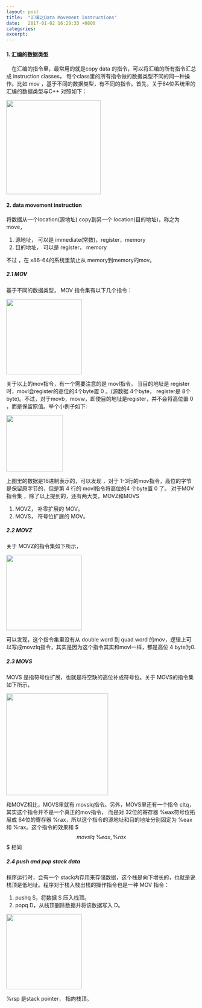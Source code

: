 ```yaml
---
layout: post
title:  "汇编之Data Movement Instructions"
date:   2017-01-02 16:29:33 +0800
categories:
excerpt:
---
```


#### 1. 汇编的数据类型
	
&emsp;在汇编的指令里，最常用的就是copy data 的指令，可以将汇编的所有指令汇总成 instruction classes， 每个class里的所有指令做的数据类型不同的同一种操作。比如 mov ，基于不同的数据类型，有不同的指令。首先，关于64位系统里的汇编的数据类型与C++ 对照如下：  
<p><img src="http://i1156.photobucket.com/albums/p568/chengjunwen/ComputerSysterm/datatype_zpsho9uqdo6.png" wight="500" height="250"></p>  

#### 2. data movement instruction

将数据从一个location(源地址) copy到另一个 location(目的地址)，称之为 move，  

1. 源地址， 可以是 immediate(常数)，register，memory  
2. 目的地址， 可以是 register， memory

不过 ，在 x86-64的系统里禁止从 memory到memory的mov。  

##### 2.1 MOV

基于不同的数据类型， MOV 指令集有以下几个指令：  
<p><img src="http://i1156.photobucket.com/albums/p568/chengjunwen/ComputerSysterm/mov_zpsgcl0nvlz.png" wight="500" height="200"></p>  

关于以上的mov指令，有一个需要注意的是 movl指令， 当目的地址是 register时，movl会register的高位的4个byte置 0 。(源数据 4个byte， register是 8个byte)。不过，对于movb，movw，即使目的地址是register，并不会将高位置 0 ，而是保留原值。举个小例子如下:  
<p><img src="http://i1156.photobucket.com/albums/p568/chengjunwen/ComputerSysterm/movexample_zpscjkfk0ka.png" wight="400" height="150"></p>  

上图里的数据是16进制表示的，可以发现 ，对于 1-3行的mov指令，高位的字节是保留原字节的，但是第 4 行的 movl指令将高位的4 个byte置 0 了。
对于MOV指令集 ，除了以上提到的，还有两大类，MOVZ和MOVS  

1. MOVZ， 补零扩展的 MOV。  
2. MOVS， 符号位扩展的 MOV。  

##### 2.2 MOVZ

关于 MOVZ的指令集如下所示，  
<p><img src="http://i1156.photobucket.com/albums/p568/chengjunwen/ComputerSysterm/movz_zpsrlydyrss.png" wight="500" height="200"></p>  

可以发现，这个指令集里没有从 double word 到 quad word 的mov，逻辑上可以写成movzlq指令，其实是因为这个指令其实和movl一样，都是高位 4 byte为0.  

##### 2.3 MOVS

MOVS 是指符号位扩展，也就是将空缺的高位补成符号位。关于 MOVS的指令集如下所示，  
<p><img src="http://i1156.photobucket.com/albums/p568/chengjunwen/ComputerSysterm/movs_zpsz0a4r9eh.png" wight="500" height="270"></p>  

和MOVZ相比，MOVS里就有 movslq指令。另外，MOVS里还有一个指令 cltq，其实这个指令并不是一个真正的mov指令， 而是对 32位的寄存器 %eax符号位拓展成 64位的寄存器 %rax，所以这个指令的源地址和目的地址分别固定为 %eax 和 %rax。这个指令的效果和 $$$ movslq \ \%eax,\%rax $$$ 相同  

##### 2.4 push and pop stack data

程序运行时，会有一个 stack内存用来存储数据，这个栈是向下增长的，也就是说栈顶是低地址。程序对于栈入栈出栈的操作指令也是一种 MOV 指令：  

1. pushq S，将数据 S 压入栈顶。  
2. popq D，从栈顶删除数据并将该数据写入 D。  

<p><img src="http://i1156.photobucket.com/albums/p568/chengjunwen/ComputerSysterm/stack_zpsoxpcsrxs.png" wight="500" height="200"></p> 

%rsp 是stack pointer， 指向栈顶。
